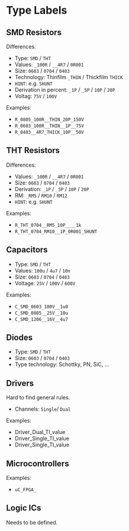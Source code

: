 # Type Labels

## SMD Resistors
Differences:
 * Type: `SMD` / `THT`
 * Values: `_100R` / `__4R7` / `0R001`
 * Size: `0603` / `0704` / `0403`
 * Technology: Thinfilm `_THIN` / Thickfilm `THICK`
 * `HINT`: e.g. `SHUNT`
 * Derivation in percent: `_1P` / `_5P` / `10P` / `20P`
 * Voltag: `75V` / `100V`

Examples:
 * `R_0805_100R__THIN_20P_150V`
 * `R_0603_100R__THIN__1P__75V`
 * `R_0403__4R7_THICK_10P__50V`


## THT Resistors
 Differences:
 * Values: `_100R` / `__4R7` / `0R001`
 * Size: `0603` / `0704` / `0403`
 * Derivation: `_1P` / `_5P` / `10P` / `20P`
 * RM: `_RM5` / `RM10` / `RM12`
 * `HINT`: e.g. `SHUNT`

 Examples:
 * `R_THT_0704__RM5_10P____1k`
 * `R_THT_0704_RM10__1P_0R001_SHUNT`

## Capacitors
* Type: `SMD` / `THT`
* Values: `100u` / `4u7` / `10n`
* Size: `0603` / `0704` / `0403`
* Voltage: `25V` / `100V` / `600V`

Examples:
 * `C_SMD_0603_100V__1u0`
 * `C_SMD_0805__25V__10u`
 * `C_SMD_1206__16V__4u7`

## Diodes
* Type: `SMD` / `THT`
* Size: `0603` / `0704` / `0403`
* Type technology: Schottky, PN, SiC, ...

## Drivers
Hard to find general rules.
* Channels: `Single`/ `Dual`

Examples:
 * Driver_Dual_TI_value
 * Driver_Single_TI_value
 * Driver_Single_TI_value

## Microcontrollers
Examples:
 * `uC_FPGA_`
 
 
## Logic ICs
Needs to be defined.


